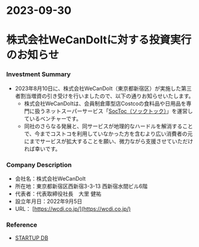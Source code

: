 2023-09-30
===
# 株式会社WeCanDoItに対する投資実行のお知らせ
### Investment Summary
* 2023年8月10日に、株式会社WeCanDoIt（東京都新宿区）が実施した第三者割当増資の引き受けを行いましたので、以下の通りお知らせいたします。
  * 株式会社WeCanDoItは、会員制倉庫型店Costcoの食料品や日用品を専門に扱うネットスーパーサービス「[SocToc（ソックトック）](https://soctoc.jp/)」を運営しているベンチャーです。
  * 同社のさらなる発展と、同サービスが地理的なハードルを解消することで、今までコストコを利用していなかった方を含むより広い消費者の元にまでサービスが拡大することを願い、微力ながら支援させていただければ幸いです。

### Company Description
* 会社名：株式会社WeCanDoIt
* 所在地：東京都新宿区西新宿3-3-13 西新宿水間ビル6階
* 代表者：代表取締役社長　大里 健祐
* 設立年月日：2022年9月5日
* URL： [https://wcdi.co.jp/](https://wcdi.co.jp/)

### Reference
* [STARTUP DB](https://startup-db.com/companies/gwlEZN8UdMEGvL2A)
